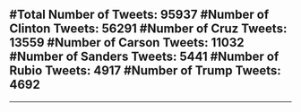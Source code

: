 #Total Number of Tweets: 95937 
#Number of Clinton Tweets: 56291
#Number of Cruz Tweets: 13559
#Number of Carson Tweets: 11032
#Number of Sanders Tweets: 5441
#Number of Rubio Tweets: 4917
#Number of Trump Tweets: 4692
---
---

